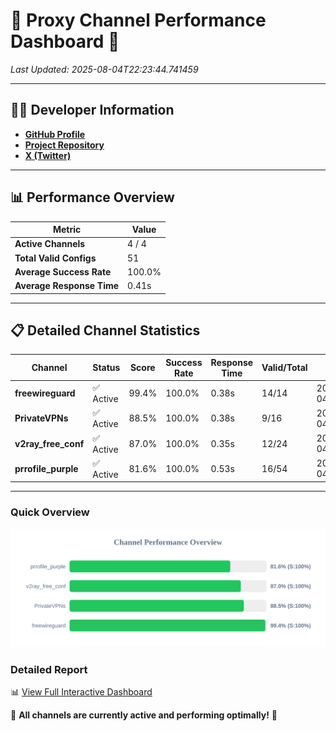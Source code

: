# 🌟 Proxy Channel Performance Dashboard 🌟

_Last Updated: 2025-08-04T22:23:44.741459_

---

## 👩‍💻 Developer Information

- **[GitHub Profile](https://github.com/4n0nymou3)**  
- **[Project Repository](https://github.com/4n0nymou3/multi-proxy-config-fetcher)**  
- **[X (Twitter)](https://x.com/4n0nymou3)**  

---

## 📊 Performance Overview

| Metric                | Value       |
|-----------------------|-------------|
| **Active Channels**   | 4 / 4       |
| **Total Valid Configs** | 51          |
| **Average Success Rate** | 100.0%      |
| **Average Response Time** | 0.41s       |

---

## 📋 Detailed Channel Statistics

| Channel          | Status     | Score  | Success Rate | Response Time | Valid/Total | Last Success               |
|------------------|------------|--------|--------------|---------------|-------------|----------------------------|
| **freewireguard**  | ✅ Active  | 99.4%  | 100.0% | 0.38s         | 14/14       | 2025-08-04T22:23:44.739692 |
| **PrivateVPNs**  | ✅ Active  | 88.5%  | 100.0% | 0.38s         | 9/16       | 2025-08-04T22:23:44.337299 |
| **v2ray_free_conf**  | ✅ Active  | 87.0%  | 100.0% | 0.35s         | 12/24       | 2025-08-04T22:23:43.918311 |
| **prrofile_purple**  | ✅ Active  | 81.6%  | 100.0% | 0.53s         | 16/54       | 2025-08-04T22:23:43.522741 |

---

### Quick Overview
<div align="center">
  <a href="https://raw.githubusercontent.com/nullluser/NullRepo/refs/heads/main/assets/channel_stats_chart.svg">
    <img src="https://raw.githubusercontent.com/nullluser/NullRepo/refs/heads/main/assets/channel_stats_chart.svg" alt="Source Performance Statistics" width="800">
  </a>
</div>

### Detailed Report
📊 [View Full Interactive Dashboard](https://htmlpreview.github.io/?https://github.com/nullluser/NullRepo/blob/main/assets/performance_report.html)

🎉 **All channels are currently active and performing optimally!** 🎉
